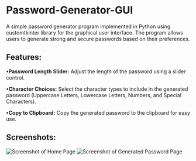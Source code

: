 # Password-Generator-GUI
A simple password generator program implemented in Python using customtkinter library for the graphical user interface. The program allows users to generate strong and secure passwords based on their preferences.

## Features:
**•Password Length Slider:** Adjust the length of the password using a slider control.

**•Character Choices:** Select the character types to include in the generated password (Uppercase Letters, Lowercase Letters, Numbers, and Special Characters).

**•Copy to Clipboard:** Copy the generated password to the clipboard for easy use.

## Screenshots:
![Screenshot of Home Page](https://github.com/paulineeannn/Password-Generator-GUI/assets/89290130/2c47e12d-268d-4c6c-930b-5271dae6341e)
![Screenshot of Generated Password Page](https://github.com/paulineeannn/Password-Generator-GUI/assets/89290130/bff03d07-fc85-4392-8d25-00f81d4a637c)
